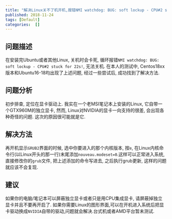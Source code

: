 ```yaml
---
title: "解决Linux关不了机开机,报错NMI watchdog: BUG: soft lockup - CPU#2 stuck for 22s的bug"
published: 2018-11-24
tags: [Default]
categories:  []
---
```


## 问题描述
在安装完Ubuntu或者其他Linux, 关机时会卡死, 循环报错`NMI watchdog: BUG: soft lockup - CPU#2 stuck for 22s!`, 无法关机. 在本人的测试中, Centos18xx版本和Ubuntu16-18均出现了上述问题, 经过一些尝试后, 成功找到了解决方法.  

## 问题分析
初步排查, 定位在显卡驱动上. 我实在一个老MSI笔记本上安装的Linux, 它自带一个GTX960M的独立显卡, 然而, Linux对NVIDIA的显卡一向支持的很差, 会出现各种奇怪的问题. 这次的原因很可能就是它.   

## 解决方法
再开机显示`GRUB2`界面的时候, 选中你要进入的那个内核版本, 按`e`, 在Linux内核命令行(以Linux开头的那一行)末尾添加`nouveau.modeset=0`.这样可以正常进入系统, 直接修改你的`grub`文件, 把上述添加的命令写进去, 之后执行grub更新, 这样的问题就应该不会复现.  

## 建议
如果你的电脑/笔记本可以屏蔽独立显卡或者只是用CPU集成显卡, 请屏蔽掉独立显卡并且不要再开启了. 如果你需要Linux的图形界面,可以在开机进入系统后把显卡驱动换成`NVIDIA`自带的驱动,问题就会解决.台式机或者AMD平台暂未测试.  